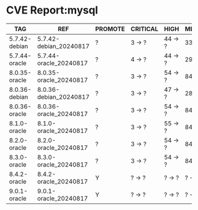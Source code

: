 # CVE Report:mysql
|      TAG      |          REF           | PROMOTE | CRITICAL |  HIGH   | MEDIUM  |   LOW   | UNKNOWN |
|---------------|------------------------|---------|----------|---------|---------|---------|---------|
| 5.7.42-debian | 5.7.42-debian_20240817 | ?       | 3 -> ?   | 44 -> ? | 33 -> ? | 2 -> ?  | 1 -> ?  |
| 5.7.44-oracle | 5.7.44-oracle_20240817 | ?       | 4 -> ?   | 44 -> ? | 29 -> ? | 5 -> ?  | 0 -> ?  |
| 8.0.35-oracle | 8.0.35-oracle_20240817 | ?       | 3 -> ?   | 54 -> ? | 84 -> ? | 10 -> ? | 0 -> ?  |
| 8.0.36-debian | 8.0.36-debian_20240817 | ?       | 3 -> ?   | 47 -> ? | 28 -> ? | 1 -> ?  | 0 -> ?  |
| 8.0.36-oracle | 8.0.36-oracle_20240817 | ?       | 3 -> ?   | 54 -> ? | 84 -> ? | 9 -> ?  | 0 -> ?  |
| 8.1.0-oracle  | 8.1.0-oracle_20240817  | ?       | 3 -> ?   | 55 -> ? | 84 -> ? | 12 -> ? | 0 -> ?  |
| 8.2.0-oracle  | 8.2.0-oracle_20240817  | ?       | 3 -> ?   | 54 -> ? | 84 -> ? | 10 -> ? | 0 -> ?  |
| 8.3.0-oracle  | 8.3.0-oracle_20240817  | ?       | 3 -> ?   | 54 -> ? | 84 -> ? | 9 -> ?  | 0 -> ?  |
| 8.4.2-oracle  | 8.4.2-oracle_20240817  | Y       | ? -> ?   | ? -> ?  | ? -> ?  | ? -> ?  | ? -> ?  |
| 9.0.1-oracle  | 9.0.1-oracle_20240817  | Y       | ? -> ?   | ? -> ?  | ? -> ?  | ? -> ?  | ? -> ?  |
